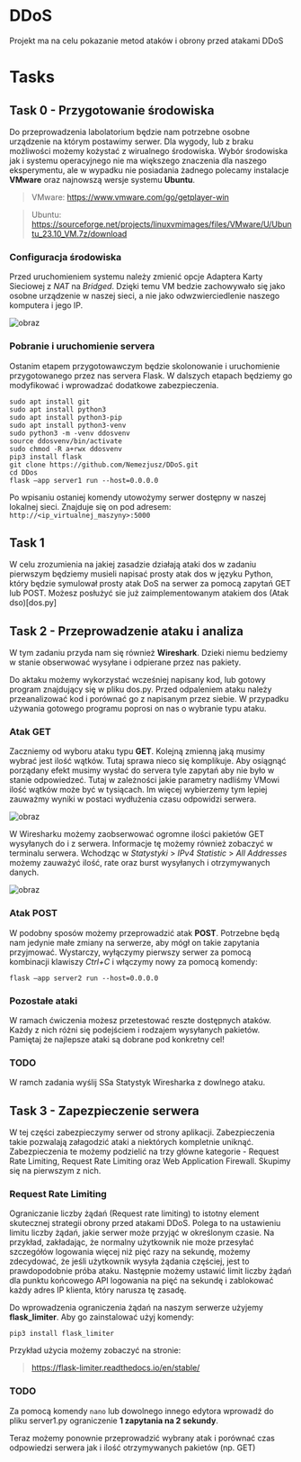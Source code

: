 # DDoS
Projekt ma na celu pokazanie metod ataków i obrony przed atakami DDoS

# Tasks

## Task 0 - Przygotowanie środowiska 
Do przeprowadzenia labolatorium będzie nam potrzebne osobne urządzenie na którym postawimy serwer. Dla wygody, lub z braku możliwości możemy kożystać z wirualnego środowiska. Wybór środowiska jak i systemu operacyjnego nie ma większego znaczenia dla naszego eksperymentu, ale w wypadku nie posiadania żadnego polecamy instalacje **VMware** oraz najnowszą wersje systemu **Ubuntu**.

> VMware: https://www.vmware.com/go/getplayer-win

> Ubuntu: https://sourceforge.net/projects/linuxvmimages/files/VMware/U/Ubuntu_23.10_VM.7z/download

### Configuracja środowiska
Przed uruchomieniem systemu należy zmienić opcje Adaptera Karty Sieciowej z *NAT* na *Bridged*. Dzięki temu VM bedzie zachowywało się jako osobne urządzenie w naszej sieci, a nie jako odwzwierciedlenie naszego komputera i jego IP.

![obraz](https://github.com/Nemezjusz/DDoS/assets/50834734/38a1d8c9-78cb-4bd2-a5e1-05aa2fbebeab)

### Pobranie i uruchomienie servera
Ostanim etapem przygotowawczym będzie skolonowanie i uruchomienie przygotowanego przez nas servera Flask. W dalszych etapach będziemy go modyfikować i wprowadzać dodatkowe zabezpieczenia. 
```
sudo apt install git
sudo apt install python3
sudo apt install python3-pip
sudo apt install python3-venv
sudo python3 -m -venv ddosvenv
source ddosvenv/bin/activate
sudo chmod -R a+rwx ddosvenv
pip3 install flask
git clone https://github.com/Nemezjusz/DDoS.git
cd DDos
flask –app server1 run --host=0.0.0.0
```
Po wpisaniu ostaniej komendy utowożymy serwer dostępny w naszej lokalnej sieci. Znajduje się on pod adresem: `http://<ip_virtualnej_maszyny>:5000`

## Task 1
W celu zrozumienia na jakiej zasadzie działają ataki dos w zadaniu pierwszym będziemy musieli napisać prosty atak dos w języku Python, który będzie symulował prosty atak DoS na serwer za pomocą zapytań GET lub POST. 
Możesz posłużyć sie już zaimplementowanym atakiem dos 
(Atak dso)[dos.py]


## Task 2 - Przeprowadzenie ataku i analiza 
W tym zadaniu przyda nam się również **Wireshark**. Dzieki niemu bedziemy w stanie obserwować wysyłane i odpierane przez nas pakiety.

Do aktaku możemy wykorzystać wcześniej napisany kod, lub gotowy program znajdujący się w pliku dos.py. Przed odpaleniem ataku należy przeanalizować kod i porównać go z napisanym przez siebie.
W przypadku używania gotowego programu poprosi on nas o wybranie typu ataku. 

### Atak GET
Zaczniemy od wyboru ataku typu **GET**. Kolejną zmienną jaką musimy wybrać jest ilość wątków. Tutaj sprawa nieco się komplikuje. 
Aby osiągnąć porządany efekt musimy wysłać do servera tyle zapytań aby nie było w stanie odpowiedzeć. Tutaj w zależności jakie parametry nadliśmy VMowi ilość wątków może być w tysiącach. Im więcej wybierzemy tym lepiej zauważmy wyniki w postaci wydłużenia czasu odpowidzi serwera.

![obraz](https://github.com/Nemezjusz/DDoS/assets/50834734/ed5ba84f-a3c2-4f7a-bb17-977728044dc7)

W Wiresharku możemy zaobserwować ogromne ilości pakietów GET wysyłanych do i z serwera. Informacje tę możemy również zobaczyć w terminalu serwera.
Wchodząc w *Statystyki* > *IPv4 Statistic* > *All Addresses* możemy zauważyć ilość, rate oraz burst wysyłanych i otrzymywanych danych.

![obraz](https://github.com/Nemezjusz/DDoS/assets/50834734/84bad358-8358-4697-b64d-2107aae12c2d)

### Atak POST
W podobny sposów możemy przeprowadzić atak **POST**. Potrzebne będą nam jedynie małe zmiany na serwerze, aby mógł on takie zapytania przyjmować. 
Wystarczy, wyłączymy pierwszy serwer za pomocą kombinacji klawiszy *Ctrl+C* i włączymy nowy za pomocą komendy: 

`flask –app server2 run --host=0.0.0.0`

### Pozostałe ataki
W ramach ćwiczenia możesz przetestować reszte dostępnych ataków. Każdy z nich różni się podejściem i rodzajem wysyłanych pakietów. Pamiętaj że najlepsze ataki są dobrane pod konkretny cel!

### TODO
W ramch zadania wyślij SSa Statystyk Wiresharka z dowlnego ataku.


## Task 3 - Zapezpieczenie serwera
W tej części zabezpieczymy serwer od strony aplikacji. Zabezpieczenia takie pozwalają załagodzić ataki a niektórych kompletnie uniknąć. Zabezpieczenia te możemy podzielić na trzy główne kategorie - Request Rate Limiting, Request Rate Limiting oraz Web Application Firewall. Skupimy się na pierwszym z nich.

### Request Rate Limiting

Ograniczanie liczby żądań (Request rate limiting) to istotny element skutecznej strategii obrony przed atakami DDoS. Polega to na ustawieniu limitu liczby żądań, jakie serwer może przyjąć w określonym czasie. Na przykład, zakładając, że normalny użytkownik nie może przesyłać szczegółów logowania więcej niż pięć razy na sekundę, możemy zdecydować, że jeśli użytkownik wysyła żądania częściej, jest to prawdopodobnie próba ataku. Następnie możemy ustawić limit liczby żądań dla punktu końcowego API logowania na pięć na sekundę i zablokować każdy adres IP klienta, który narusza tę zasadę.

Do wprowadzenia ograniczenia żądań na naszym serwerze użyjemy **flask_limiter**. Aby go zainstalować użyj komendy:

```pip3 install flask_limiter```

Przykład użycia możemy zobaczyć na stronie: 
> https://flask-limiter.readthedocs.io/en/stable/

### TODO
Za pomocą komendy `nano` lub dowolnego innego edytora wprowadź do pliku server1.py ograniczenie **1 zapytania na 2 sekundy**.

Teraz możemy ponownie przeprowadzić wybrany atak i porównać czas odpowiedzi serwera jak i ilość otrzymywanych pakietów (np. GET)

